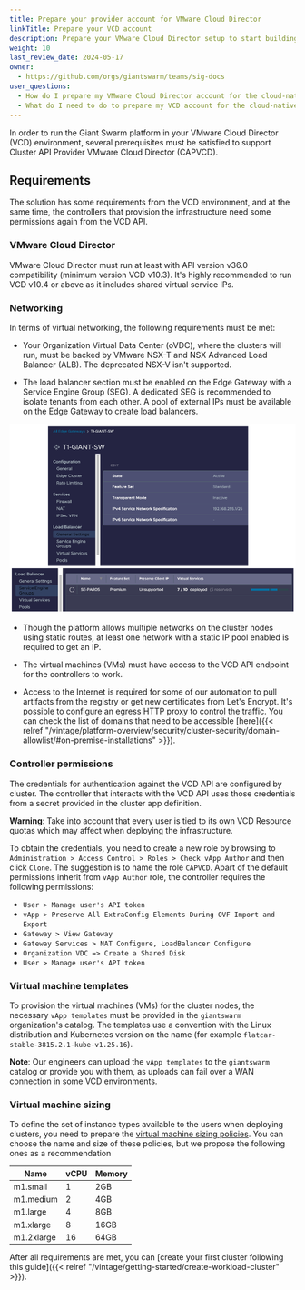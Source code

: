 ```yaml
---
title: Prepare your provider account for VMware Cloud Director
linkTitle: Prepare your VCD account
description: Prepare your VMware Cloud Director setup to start building your cloud-native developer platform with Giant Swarm.
weight: 10
last_review_date: 2024-05-17
owner:
  - https://github.com/orgs/giantswarm/teams/sig-docs
user_questions:
  - How do I prepare my VMware Cloud Director account for the cloud-native developer platform?
  - What do I need to do to prepare my VCD account for the cloud-native developer platform?
---
```


In order to run the Giant Swarm platform in your VMware Cloud Director (VCD) environment, several prerequisites must be satisfied to support Cluster API Provider VMware Cloud Director (CAPVCD).

## Requirements

The solution has some requirements from the VCD environment, and at the same time, the controllers that provision the infrastructure need some permissions again from the VCD API.

### VMware Cloud Director

VMware Cloud Director must run at least with API version v36.0 compatibility (minimum version VCD v10.3). It's highly recommended to run VCD v10.4 or above as it includes shared virtual service IPs.

### Networking

In terms of virtual networking, the following requirements must be met:

- Your Organization Virtual Data Center (oVDC), where the clusters will run, must be backed by VMware NSX-T and NSX Advanced Load Balancer (ALB). The deprecated NSX-V isn't supported.

- The load balancer section must be enabled on the Edge Gateway with a Service Engine Group (SEG). A dedicated SEG is recommended to isolate tenants from each other. A pool of external IPs must be available on the Edge Gateway to create load balancers.

![VCD Networking](vcd-networking.png)

- Though the platform allows multiple networks on the cluster nodes using static routes, at least one network with a static IP pool enabled is required to get an IP.

- The virtual machines (VMs) must have access to the VCD API endpoint for the controllers to work.

- Access to the Internet is required for some of our automation to pull artifacts from the registry or get new certificates from Let's Encrypt. It's possible to configure an egress HTTP proxy to control the traffic. You can check the list of domains that need to be accessible [here]({{< relref "/vintage/platform-overview/security/cluster-security/domain-allowlist/#on-premise-installations" >}}).

### Controller permissions

The credentials for authentication against the VCD API are configured by cluster. The controller that interacts with the VCD API uses those credentials from a secret provided in the cluster app definition.

__Warning__: Take into account that every user is tied to its own VCD Resource quotas which may affect when deploying the infrastructure.

To obtain the credentials, you need to create a new role by browsing to `Administration > Access Control > Roles > Check vApp Author` and then click `Clone`. The suggestion is to name the role `CAPVCD`. Apart of the default permissions inherit from `vApp Author` role, the controller requires the following permissions:

- `User > Manage user's API token`
- `vApp > Preserve All ExtraConfig Elements During OVF Import and Export`
- `Gateway > View Gateway`
- `Gateway Services > NAT Configure, LoadBalancer Configure`
- `Organization VDC => Create a Shared Disk`
- `User > Manage user's API token`

### Virtual machine templates

To provision the virtual machines (VMs) for the cluster nodes, the necessary `vApp templates` must be provided in the `giantswarm` organization's catalog. The templates use a convention with the Linux distribution and Kubernetes version on the name (for example `flatcar-stable-3815.2.1-kube-v1.25.16`).

__Note__: Our engineers can upload the `vApp templates` to the `giantswarm` catalog or provide you with them, as uploads can fail over a WAN connection in some VCD environments.

### Virtual machine sizing

To define the set of instance types available to the users when deploying clusters, you need to prepare the [virtual machine sizing policies](https://docs.vmware.com/en/VMware-Cloud-Director/10.4/VMware-Cloud-Director-Service-Provider-Admin-Portal-Guide/GUID-F6719175-7A29-42CA-BB00-A6BDC22B3EEC.html). You can choose the name and size of these policies, but we propose the following ones as a recommendation

| Name | vCPU | Memory |
|------|------|--------|
| m1.small | 1 | 2GB |
| m1.medium | 2 | 4GB |
| m1.large | 4 | 8GB |
| m1.xlarge | 8 | 16GB |
| m1.2xlarge | 16 | 64GB |

After all requirements are met, you can [create your first cluster following this guide]({{< relref "/vintage/getting-started/create-workload-cluster" >}}).

